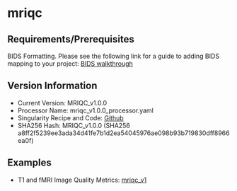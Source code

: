 # mriqc

## Requirements/Prerequisites

BIDS Formatting. Please see the following link for a guide to adding BIDS mapping to your project: [BIDS walkthrough](https://dax.readthedocs.io/en/latest/BIDS_walkthrough.html)

## Version Information

- Current Version: MRIQC_v1.0.0
- Processor Name: mriqc_v1.0.0_processor.yaml
- Singularity Recipe and Code: [Github](https://github.com/VUIIS/mriqc)
- SHA256 Hash: MRIQC_v1.0.0 (SHA256 a8ff2f5239ee3ada34d41fe7b1d2ea54045976ae098b93b719830dff8966ea0f)

## Examples

- T1 and fMRI Image Quality Metrics: [mriqc_v1](pdfs/sub-229415_ses-229415_MRIQC_IQMs.pdf)
